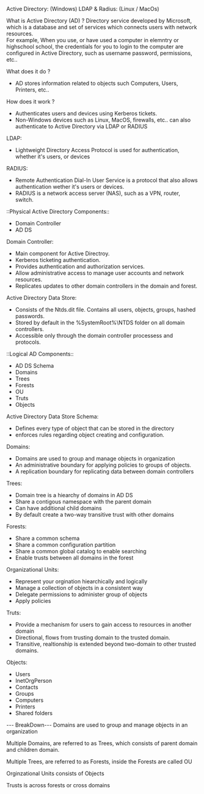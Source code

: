 Active Directory: (Windows)
LDAP & Radius: (Linux / MacOs)

What is Active Directory (AD) ?
Directory service developed by Microsoft, which is a database and set of services which connects users with network resources.  
For example, When you use, or have used a computer in elemntry or highschool school, the credentials for you to login to the computer are configured in Active Directory, such as username password, permissions, etc.. 

What does it do ?
- AD stores information related to objects such Computers, Users, Printers, etc..


How does it work ?
- Authenticates users and devices using Kerberos tickets.
- Non-Windows devices such as Linux, MacOS, firewalls, etc.. can also
  authenticate to Active Directory via LDAP or RADIUS


LDAP:
- Lightweight Directory Access Protocol is used for authentication, whether it's users,
  or devices 


RADIUS: 
- Remote Authentication Dial-In User Service is a protocol that also allows authentication
  wether it's users or devices.
- RADIUS is a network access server (NAS), such as a VPN, router, switch.


::Physical Active Directory Components::
- Domain Controller
- AD DS

Domain Controller:
- Main component for Active Directroy.
- Kerberos ticketing authentication.
- Provides authentication and authorization services.
- Allow administrative access to manage user accounts and network resources.
- Replicates updates to other domain controllers in the domain and forest.

Active Directory Data Store:
- Consists of the Ntds.dit file. Contains all users, objects, groups, hashed passwords.
- Stored by default in the %SystemRoot%\NTDS folder on all domain controllers.
- Accessible only through the domain controller processess and protocols.


::Logical AD Components::
- AD DS Schema
- Domains
- Trees
- Forests
- OU
- Truts
- Objects

Active Directory Data Store Schema:
- Defines every type of object that can be stored in the directory
- enforces rules regarding object creating and configuration.

Domains: 
- Domains are used to group and manage objects in organization 
- An administrative boundary for applying policies to groups of objects.
- A replication boundary for replicating data between domain controllers

Trees: 
- Domain tree is a hiearchy of domains in AD DS
- Share a contigous namespace with the parent domain
- Can have additional child domains
- By default create a two-way transitive trust with other domains


Forests:
- Share a common schema 
- Share a common configuration partition
- Share a common global catalog to enable searching
- Enable trusts between all domains in the forest


Organizational Units:
- Represent your orgination hiearchically and logically
- Manage a collection of objects in a consistent way
- Delegate permissions to administer group of objects
- Apply policies

Truts:
- Provide a mechanism for users to gain access to resources in another domain
- Directional, flows from trusting domain to the trusted domain.
- Transitive, realtionship is extended beyond two-domain to other trusted domains.

Objects: 
- Users
- InetOrgPerson
- Contacts
- Groups
- Computers
- Printers
- Shared folders


--- BreakDown---
Domains are used to group and manage objects in an organization 

Multiple Domains, are referred to as Trees, which consists of parent domain and children domain.

Multiple Trees, are referred to as Forests, inside the Forests are called OU


Orginzational Units consists of Objects 


Trusts is across forests or cross domains 


